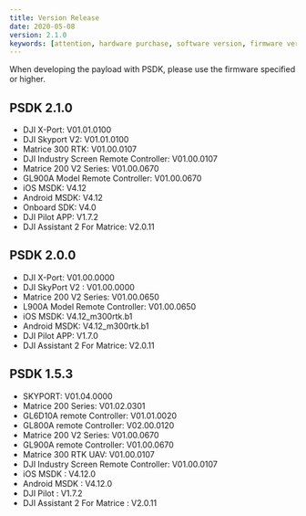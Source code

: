```yaml
---
title: Version Release
date: 2020-05-08
version: 2.1.0
keywords: [attention, hardware purchase, software version, firmware version]
---
```


When developing the payload with PSDK, please use the firmware specified or higher.

## PSDK 2.1.0

* DJI X-Port: V01.01.0100        
* DJI Skyport V2: V01.01.0100        
* Matrice 300 RTK: V01.00.0107        
* DJI Industry Screen Remote Controller: V01.00.0107       
* Matrice 200 V2 Series: V01.00.0670        
* GL900A Model Remote Controller: V01.00.0670        
* iOS MSDK: V4.12        
* Android MSDK: V4.12        
* Onboard SDK: V4.0
* DJI Pilot APP: V1.7.2        
* DJI Assistant 2 For Matrice: V2.0.11        


## PSDK 2.0.0
* DJI X-Port: V01.00.0000        
* DJI SkyPort V2 : V01.00.0000        
* Matrice 200 V2 Series: V01.00.0650        
* L900A Model Remote Controller: V01.00.0650        
* iOS MSDK: V4.12_m300rtk.b1        
* Android MSDK: V4.12_m300rtk.b1        
* DJI Pilot APP: V1.7.0        
* DJI Assistant 2 For Matrice: V2.0.11        

## PSDK 1.5.3

* SKYPORT: V01.04.0000        
* Matrice 200 Series: V01.02.0301        
* GL6D10A remote Controller: V01.01.0020        
* GL800A remote Controller: V02.00.0120        
* Matrice 200 V2 Series: V01.00.0670        
* GL900A remote Controller: V01.00.0670        
* Matrice 300 RTK UAV: V01.00.0107        
* DJI Industry Screen Remote Controller: V01.00.0107       
* iOS MSDK : V4.12.0        
* Android MSDK : V4.12.0        
* DJI Pilot : V1.7.2        
* DJI Assistant 2 For Matrice : V2.0.11        

